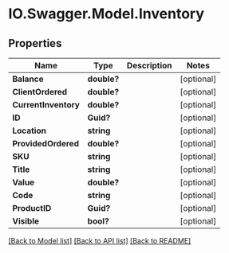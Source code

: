 # IO.Swagger.Model.Inventory
## Properties

Name | Type | Description | Notes
------------ | ------------- | ------------- | -------------
**Balance** | **double?** |  | [optional] 
**ClientOrdered** | **double?** |  | [optional] 
**CurrentInventory** | **double?** |  | [optional] 
**ID** | **Guid?** |  | [optional] 
**Location** | **string** |  | [optional] 
**ProvidedOrdered** | **double?** |  | [optional] 
**SKU** | **string** |  | [optional] 
**Title** | **string** |  | [optional] 
**Value** | **double?** |  | [optional] 
**Code** | **string** |  | [optional] 
**ProductID** | **Guid?** |  | [optional] 
**Visible** | **bool?** |  | [optional] 

[[Back to Model list]](../README.md#documentation-for-models) [[Back to API list]](../README.md#documentation-for-api-endpoints) [[Back to README]](../README.md)

